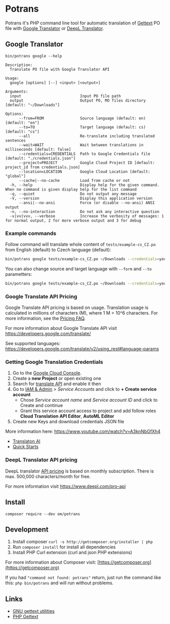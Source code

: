 # Potrans

Potrans it's PHP command line tool for automatic translation of [Gettext](https://www.gnu.org/software/gettext/) PO file with
[Google Translator](https://cloud.google.com/translate) or [DeepL Translator](https://www.deepl.com/).

## Google Translator

```shell
bin/potrans google --help
```

```text
Description:
  Translate PO file with Google Translator API

Usage:
  google [options] [--] <input> [<output>]

Arguments:
  input                          Input PO file path
  output                         Output PO, MO files directory [default: "~/Downloads"]

Options:
      --from=FROM                Source language (default: en) [default: "en"]
      --to=TO                    Target language (default: cs) [default: "cs"]
      --all                      Re-translate including translated sentences
      --wait=WAIT                Wait between translations in milliseconds [default: false]
      --credentials=CREDENTIALS  Path to Google Credentials file [default: "./credentials.json"]
      --project=PROJECT          Google Cloud Project ID [default: project_id from credentials.json]
      --location=LOCATION        Google Cloud Location [default: "global"]
      --cache|--no-cache         Load from cache or not
  -h, --help                     Display help for the given command. When no command is given display help for the list command
  -q, --quiet                    Do not output any message
  -V, --version                  Display this application version
      --ansi|--no-ansi           Force (or disable --no-ansi) ANSI output
  -n, --no-interaction           Do not ask any interactive question
  -v|vv|vvv, --verbose           Increase the verbosity of messages: 1 for normal output, 2 for more verbose output and 3 for debug
```

### Example commands

Follow command will translate whole content of `tests/example-cs_CZ.po` from English (default) to Czech language (default):

```bash
bin/potrans google tests/example-cs_CZ.po ~/Downloads --credentials=your-credentials-file.json
```

You can also change source and target language with `--form` and `--to` parametters:

```bash
bin/potrans google tests/example-cs_CZ.po ~/Downloads --credentials=your-credentials-file.json --from=ru --to=en
```

### Google Translate API Pricing

Google Translate API pricing is based on usage. Translation usage is calculated in millions
of characters (M), where 1 M = 10^6 characters. For more information, see the
[Pricing FAQ](https://cloud.google.com/translate/pricing).

For more information about Google Translate API visit https://developers.google.com/translate/

See supported languages: https://developers.google.com/translate/v2/using_rest#language-params

### Getting Google Translation Credentials

1. Go to the [Google Cloud Console](https://console.developers.google.com/).
2. Create a **new Project** or open existing one
3. Search for [translate API](https://cloud.google.com/translate/docs/apis) and enable it then
4. Go to [IAM & Admin](https://console.cloud.google.com/iam-admin/iam) > *Service Accounts* and click to **+ Create service account**
   * Chose *Service account name* and *Service account ID* and click to Create and continue
   * Grant this service account access to project and add follow roles **Cloud Translation API Editor**, **AutoML Editor**
5. Create new Keys and download credentials JSON file

More information here: https://www.youtube.com/watch?v=A3knNbGfXh4

* [Translaton AI](https://cloud.google.com/translate)
* [Quick Starts](https://cloud.google.com/translate/docs/quickstarts)

### DeepL Translator API pricing

DeepL translator [API pricing](https://www.deepl.com/pro-api) is based on monthly subscription. There is max. 500,000 characters/month for free.

For more information visit https://www.deepl.com/pro-api

## Install

```
composer require --dev om/potrans
```

## Development

1. Install composer `curl -s http://getcomposer.org/installer | php`
2. Run `composer install` for install all dependencies
3. Install PHP Curl extension (curl and json PHP extensions)

For more information about Composer visit: [https://getcomposer.org](https://getcomposer.org)

If you had `"command not found: potrans"` return, just run the command like this: `php bin/potrans` and will run without problems.

## Links

* [GNU gettext utilities](https://www.gnu.org/software/gettext/manual/html_node/)
* [PHP Gettext](https://github.com/php-gettext/Gettext)


